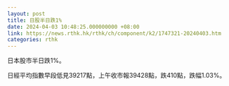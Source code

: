 ```yaml
---
layout: post
title: 日股半日跌1%
date: 2024-04-03 10:48:25.000000000 +08:00
link: https://news.rthk.hk/rthk/ch/component/k2/1747321-20240403.htm
categories: rthk
---
```


日本股市半日跌1%。

日經平均指數早段低見39217點，上午收市報39428點，跌410點，跌幅1.03%。
